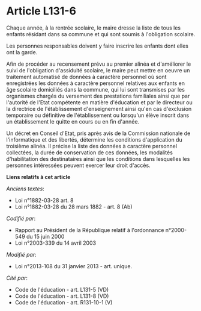 # Article L131-6

Chaque année, à la rentrée scolaire, le maire dresse la liste de tous les enfants résidant dans sa commune et qui sont soumis
à l'obligation scolaire. 

Les personnes responsables doivent y faire inscrire les enfants dont elles ont la garde. 

Afin de procéder au recensement prévu au premier alinéa et d'améliorer le suivi de l'obligation d'assiduité scolaire, le
maire peut mettre en oeuvre un traitement automatisé de données à caractère personnel où sont enregistrées les données à
caractère personnel relatives aux enfants en âge scolaire domiciliés dans la commune, qui lui sont transmises par les
organismes chargés du versement des prestations familiales ainsi que par l'autorité de l'Etat compétente en matière
d'éducation et par le directeur ou la directrice de l'établissement d'enseignement ainsi qu'en cas d'exclusion temporaire ou
définitive de l'établissement ou lorsqu'un élève inscrit dans un établissement le quitte en cours ou en fin d'année. 

Un décret en Conseil d'Etat, pris après avis de la Commission nationale de l'informatique et des libertés, détermine les
conditions d'application du troisième alinéa. Il précise la liste des données à caractère personnel collectées, la durée de
conservation de ces données, les modalités d'habilitation des destinataires ainsi que les conditions dans lesquelles les
personnes intéressées peuvent exercer leur droit d'accès.

**Liens relatifs à cet article**

_Anciens textes_:

  - Loi n°1882-03-28 art. 8
  - Loi n°1882-03-28 du 28 mars 1882 - art. 8 (Ab)

_Codifié par_:

  - Rapport au Président de la République relatif à l'ordonnance n°2000-549 du 15 juin 2000
  - Loi n°2003-339 du 14 avril 2003

_Modifié par_:

  - Loi n°2013-108 du 31 janvier 2013 - art. unique.

_Cité par_:

  - Code de l'éducation - art. L131-5 (VD)
  - Code de l'éducation - art. L131-8 (VD)
  - Code de l'éducation - art. R131-10-1 (V)
